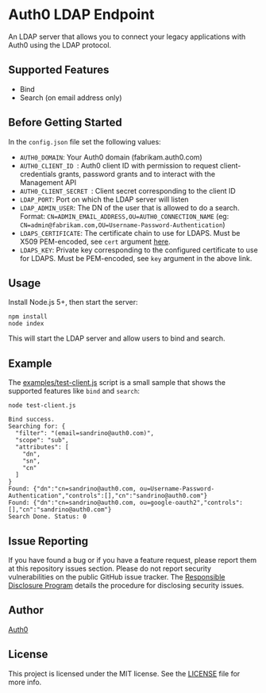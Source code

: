 # Auth0 LDAP Endpoint

An LDAP server that allows you to connect your legacy applications with Auth0 using the LDAP protocol.

## Supported Features

* Bind
* Search (on email address only)

## Before Getting Started

In the `config.json` file set the following values:

 - `AUTH0_DOMAIN`: Your Auth0 domain (fabrikam.auth0.com)
 - `AUTH0_CLIENT_ID `: Auth0 client ID with permission to request client-credentials grants, password grants and to interact with the Management API
 - `AUTH0_CLIENT_SECRET `: Client secret corresponding to the client ID
 - `LDAP_PORT`: Port on which the LDAP server will listen
 - `LDAP_ADMIN_USER`: The DN of the user that is allowed to do a search. Format: `CN=ADMIN_EMAIL_ADDRESS,OU=AUTH0_CONNECTION_NAME` (eg: `CN=admin@fabrikam.com,OU=Username-Password-Authentication`)
 - `LDAPS_CERTIFICATE`: The certificate chain to use for LDAPS. Must be X509 PEM-encoded, see `cert` argument [here](https://nodejs.org/api/tls.html#tls_tls_createsecurecontext_options).
 - `LDAPS_KEY`: Private key corresponding to the configured certificate to use for LDAPS. Must be PEM-encoded, see `key` argument in the above link.
 
## Usage

Install Node.js 5+, then start the server:

```
npm install
node index
```

This will start the LDAP server and allow users to bind and search.

## Example

The [examples/test-client.js](examples/test-client.js) script is a small sample that shows the supported features like `bind` and `search`:

```
node test-client.js

Bind success.
Searching for: {
  "filter": "(email=sandrino@auth0.com)",
  "scope": "sub",
  "attributes": [
    "dn",
    "sn",
    "cn"
  ]
}
Found: {"dn":"cn=sandrino@auth0.com, ou=Username-Password-Authentication","controls":[],"cn":"sandrino@auth0.com"}
Found: {"dn":"cn=sandrino@auth0.com, ou=google-oauth2","controls":[],"cn":"sandrino@auth0.com"}
Search Done. Status: 0
```

## Issue Reporting

If you have found a bug or if you have a feature request, please report them at this repository issues section. Please do not report security vulnerabilities on the public GitHub issue tracker. The [Responsible Disclosure Program](https://auth0.com/whitehat) details the procedure for disclosing security issues.

## Author

[Auth0](auth0.com)

## License

This project is licensed under the MIT license. See the [LICENSE](LICENSE) file for more info.
